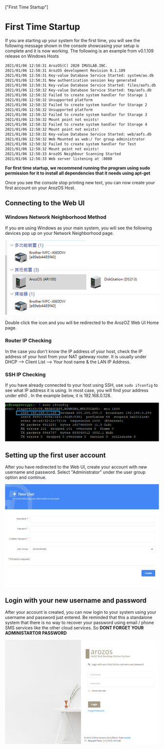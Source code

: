 ["First Time Startup"]

# First Time Startup

If you are starting up your system for the first  time, you will see the following message shown in the console showcasing your setup is complete and it is now working. The following is an example from v0.1.109 release on Windows Hosts

```
2021/01/06 12:58:31 ArozOS(C) 2020 IMUSLAB.INC.
2021/01/06 12:58:31 ArozOS development Revision 0.1.109
2021/01/06 12:58:31 Key-value Database Service Started: system/ao.db
2021/01/06 12:58:31 New authentication session key generated
2021/01/06 12:58:31 Key-value Database Service Started: files/aofs.db
2021/01/06 12:58:32 Key-value Database Service Started: tmp/aofs.db
2021/01/06 12:58:32 Failed to create system handler for Storage 1
2021/01/06 12:58:32 Unsupported platform
2021/01/06 12:58:32 Failed to create system handler for Storage 2
2021/01/06 12:58:32 Unsupported platform
2021/01/06 12:58:32 Failed to create system handler for Storage 3
2021/01/06 12:58:32 Mount point not exists!
2021/01/06 12:58:32 Failed to create system handler for Storage 4
2021/01/06 12:58:32 Mount point not exists!
2021/01/06 12:58:32 Key-value Database Service Started: web/aofs.db
2021/01/06 12:58:32 Web Mounted as web:/ for group administrator
2021/01/06 12:58:32 Failed to create system handler for Test
2021/01/06 12:58:32 Mount point not exists!
2021/01/06 12:58:33 ArozOS Neighbour Scanning Started
2021/01/06 12:58:33 Web server listening at :8080
```

**For first time startup, we recommend running the program using sudo permission for it to install all dependencies that it needs using apt-get**

Once you see the console stop printing new text, you can now create your first account on your ArozOS Host.

## Connecting to the Web UI

### Windows Network Neighborhood Method

If you are using Windows as your main system, you will see the following  devices pop up on your Network Neighborhood page. 



![2020-12-01_16-23-31](../../img/started/8/2020-12-01_16-23-31-1609909422405.png)

Double click the icon and you will be redirected to the ArozOZ Web UI Home page.



### Router IP Checking

In the case you don't know the IP address of your host, check the IP address of your host from your NAT gateway router. It is usually under DHCP --> Client List --> Your host name & the LAN IP Address.



### SSH IP Checking

If you have already connected to your host using SSH, use ```sudo ifconfig``` to see what IP address it is using. In most case, you will find your address under eth0 . In the example below, it is 192.168.0.128.

![2021-01-06_13-05-54](../../img/started/8/2021-01-06_13-05-54.png)



## Setting up the first user account

After you have redirected to the Web UI, create your account with new username and password. Select "Administrator" under the user group option and continue.

![2020-12-01_16-25-35](../../img/started/8/2020-12-01_16-25-35.png)



## Login with your new username and password

After your account is created, you can now login to your system using your username and password just entered. Be reminded that this a standalone system that there is no way to recover your password using email / phone SMS services like the other cloud services. So **DONT FORGET YOUR ADMINISTARTOR PASSWORD**

![2020-12-01_16-25-45](../../img/started/8/2020-12-01_16-25-45.png)